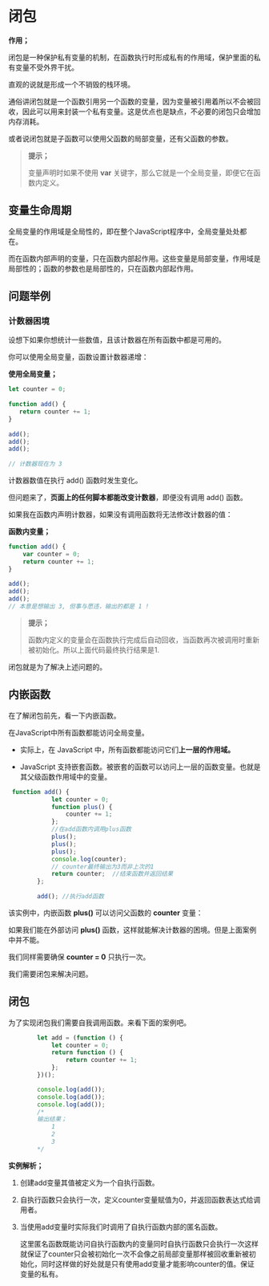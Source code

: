 # 闭包

**作用；**	

​	闭包是一种保护私有变量的机制，在函数执行时形成私有的作用域，保护里面的私有变量不受外界干扰。

直观的说就是形成一个不销毁的栈环境。

​	通俗讲闭包就是一个函数引用另一个函数的变量，因为变量被引用着所以不会被回收，因此可以用来封装一个私有变量。这是优点也是缺点，不必要的闭包只会增加内存消耗。

或者说闭包就是子函数可以使用父函数的局部变量，还有父函数的参数。

> **提示；**
>
>  变量声明时如果不使用 **var** 关键字，那么它就是一个全局变量，即便它在函数内定义。
>

## 变量生命周期

全局变量的作用域是全局性的，即在整个JavaScript程序中，全局变量处处都在。

而在函数内部声明的变量，只在函数内部起作用。这些变量是局部变量，作用域是局部性的；函数的参数也是局部性的，只在函数内部起作用。



## 问题举例

### 计数器困境

设想下如果你想统计一些数值，且该计数器在所有函数中都是可用的。

你可以使用全局变量，函数设置计数器递增：

**使用全局变量；**

```js
let counter = 0;
 
function add() {
   return counter += 1;
}
 
add();
add();
add();
 
// 计数器现在为 3
```

计数器数值在执行 add() 函数时发生变化。

但问题来了，**页面上的任何脚本都能改变计数器**，即便没有调用 add() 函数。

如果我在函数内声明计数器，如果没有调用函数将无法修改计数器的值：

**函数内变量；**

```js
function add() {
    var counter = 0;
    return counter += 1;
}
 
add();
add();
add();
// 本意是想输出 3, 但事与愿违，输出的都是 1 !
```

> **提示；**
>
> ​	函数内定义的变量会在函数执行完成后自动回收，当函数再次被调用时重新被初始化。所以上面代码最终执行结果是1.

闭包就是为了解决上述问题的。

## 内嵌函数

在了解闭包前先，看一下内嵌函数。

在JavaScript中所有函数都能访问全局变量。 

- 实际上，在 JavaScript 中，所有函数都能访问它们**上一层的作用域。**

- JavaScript 支持嵌套函数。被嵌套的函数可以访问上一层的函数变量。也就是其父级函数作用域中的变量。

```js
 function add() {
            let counter = 0;
            function plus() {
                counter += 1;
            };
            //在add函数内调用plus函数
            plus();
            plus();
            plus();
            console.log(counter);
            // counter最终输出为3而非上次的1
            return counter;  //结束函数并返回结果
        };
        
        add(); //执行add函数

```

该实例中，内嵌函数 **plus()** 可以访问父函数的 **counter** 变量：

如果我们能在外部访问 **plus()** 函数，这样就能解决计数器的困境。但是上面案例中并不能。

我们同样需要确保 **counter = 0** 只执行一次。

我们需要闭包来解决问题。

## 闭包

为了实现闭包我们需要自我调用函数。来看下面的案例吧。

```js
        let add = (function () {
            let counter = 0;
            return function () {
                return counter += 1;
            };
        })();

        console.log(add());
        console.log(add());
        console.log(add());
        /*
        输出结果；
            1
            2   
            3
        */
```

**实例解析；**

1. 创建add变量其值被定义为一个自执行函数。

2. 自执行函数只会执行一次，定义counter变量赋值为0，并返回函数表达式给调用者。

3. 当使用add变量时实际我们时调用了自执行函数内部的匿名函数。

   这里匿名函数既能访问自执行函数内的变量同时自执行函数只会执行一次这样就保证了counter只会被初始化一次不会像之前局部变量那样被回收重新被初始化，同时这样做的好处就是只有使用add变量才能影响counter的值。保证变量的私有。

